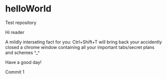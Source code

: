 # helloWorld
Test repository

Hi reader

A mildly interseting fact for you: Ctrl+Shift+T will bring back your accidently closed a chrome window containing all your important tabs/secret plans and schemes ^_^

Have a good day!


Commit 1
